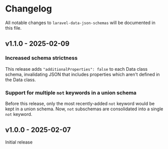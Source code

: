 # Changelog

All notable changes to `laravel-data-json-schemas` will be documented in this file.

## v1.1.0 - 2025-02-09

### Increased schema strictness

This release adds `"additionalProperties": false` to each Data class schema, invalidating JSON that includes properties which aren't defined in the Data class.

### Support for multiple `not` keywords in a union schema

Before this release, only the most recently-added `not` keyword would be kept in a union schema. Now, `not` subschemas are consolidated into a single `not` keyword.

## v1.0.0 - 2025-02-07

Initial release
